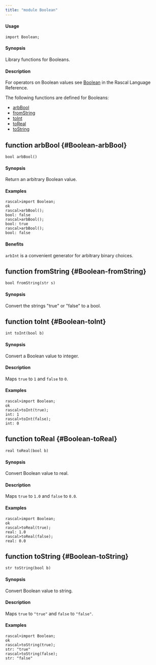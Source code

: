 ```yaml
---
title: "module Boolean"
---
```


#### Usage

`import Boolean;`


#### Synopsis

Library functions for Booleans.

#### Description

For operators on Boolean values see [Boolean](../Rascal/Expressions/Values/Boolean/index.md) in the Rascal Language Reference.

The following functions are defined for Booleans:
* [arbBool](../Library/Boolean.md#Boolean-arbBool)
* [fromString](../Library/Boolean.md#Boolean-fromString)
* [toInt](../Library/Boolean.md#Boolean-toInt)
* [toReal](../Library/Boolean.md#Boolean-toReal)
* [toString](../Library/Boolean.md#Boolean-toString)


## function arbBool {#Boolean-arbBool}

```rascal
bool arbBool()

```


#### Synopsis

Return an arbitrary Boolean value.

#### Examples


```rascal-shell 
rascal>import Boolean;
ok
rascal>arbBool();
bool: false
rascal>arbBool();
bool: true
rascal>arbBool();
bool: false
```

#### Benefits

`arbInt` is a convenient generator for arbitrary binary choices.

## function fromString {#Boolean-fromString}

```rascal
bool fromString(str s)

```


#### Synopsis

Convert the strings "true" or "false" to a bool.

## function toInt {#Boolean-toInt}

```rascal
int toInt(bool b)

```


#### Synopsis

Convert a Boolean value to integer.

#### Description

Maps `true` to `1` and `false` to `0`.

#### Examples


```rascal-shell 
rascal>import Boolean;
ok
rascal>toInt(true);
int: 1
rascal>toInt(false);
int: 0
```

## function toReal {#Boolean-toReal}

```rascal
real toReal(bool b)

```


#### Synopsis

Convert Boolean value to real.

#### Description

Maps `true` to `1.0` and `false` to `0.0`.

#### Examples


```rascal-shell 
rascal>import Boolean;
ok
rascal>toReal(true);
real: 1.0
rascal>toReal(false);
real: 0.0
```

## function toString {#Boolean-toString}

```rascal
str toString(bool b)

```


#### Synopsis

Convert Boolean value to string.

#### Description

Maps `true` to `"true"` and `false` to `"false"`.

#### Examples


```rascal-shell 
rascal>import Boolean;
ok
rascal>toString(true);
str: "true"
rascal>toString(false);
str: "false"
```

